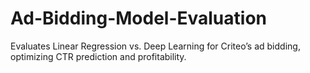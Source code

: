 # Ad-Bidding-Model-Evaluation
Evaluates Linear Regression vs. Deep Learning for Criteo’s ad bidding, optimizing CTR prediction and profitability.
